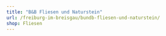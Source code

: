 ```yaml
---
title: "B&B Fliesen und Naturstein"
url: /freiburg-im-breisgau/bundb-fliesen-und-naturstein/
shop: Fliesen
---
```


